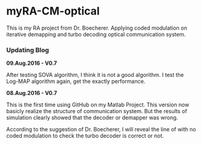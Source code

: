 # myRA-CM-optical
This is my RA project from Dr. Boecherer. Applying coded modulation on iterative demapping and turbo decoding optical communication system.

### Updating Blog

**09.Aug.2016 - V0.7**

After testing SOVA algorithm, I think it is not a good algorithm. I test the Log-MAP algorithm again, get the exactly performance.

**08.Aug.2016 - V0.7**

This is the first time using GitHub on my Matlab Project. This version now basicly realize the structure of communication system. 
But the results of simulation clearly showed that the decoder or demapper was wrong.

According to the suggestion of Dr. Boecherer, I will reveal the line of with no coded modulation to check the 
turbo decoder is correct or not.
